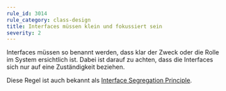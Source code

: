 ```yaml
---
rule_id: 3014
rule_category: class-design
title: Interfaces müssen klein und fokussiert sein
severity: 2
---
```

Interfaces müssen so benannt werden, dass klar der Zweck oder die Rolle im System ersichtlich ist.
Dabei ist darauf zu achten, dass die Interfaces sich nur auf eine Zuständigkeit beziehen.

Diese Regel ist auch bekannt als [Interface Segregation Principle](https://lostechies.com/wp-content/uploads/2011/03/pablos_solid_ebook.pdf).
